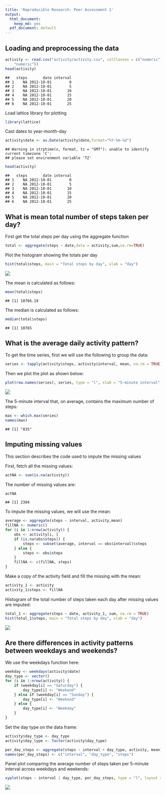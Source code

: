 ```yaml
---
title: 'Reproducible Research: Peer Assessment 1'
output:
  html_document:
    keep_md: yes
  pdf_document: default
---
```



## Loading and preprocessing the data

```r
activity <- read.csv("activity/activity.csv", colClasses = c("numeric", "character", 
    "numeric"))
head(activity)
```

```
##   steps       date interval
## 1    NA 2012-10-01        0
## 2    NA 2012-10-01        5
## 3    NA 2012-10-01       10
## 4    NA 2012-10-01       15
## 5    NA 2012-10-01       20
## 6    NA 2012-10-01       25
```

Load lattice library for plotting


```r
library(lattice)
```
Cast dates to year-month-day


```r
activity$date <- as.Date(activity$date,format="%Y-%m-%d")
```

```
## Warning in strptime(x, format, tz = "GMT"): unable to identify current timezone 'C':
## please set environment variable 'TZ'
```

```r
head(activity)
```

```
##   steps       date interval
## 1    NA 2012-10-01        0
## 2    NA 2012-10-01        5
## 3    NA 2012-10-01       10
## 4    NA 2012-10-01       15
## 5    NA 2012-10-01       20
## 6    NA 2012-10-01       25
```

## What is mean total number of steps taken per day?
First get the total steps per day using the aggregate function


```r
total <- aggregate(steps ~ date,data = activity,sum,na.rm=TRUE)
```

Plot the histogram showing the totals per day


```r
hist(total$steps, main = "Total steps by day", xlab = "day")
```

![](PA1_template_files/figure-html/unnamed-chunk-5-1.png)<!-- -->

The mean is calculated as follows:


```r
mean(total$steps)
```

```
## [1] 10766.19
```

The median is calculated as follows:


```r
median(total$steps)
```

```
## [1] 10765
```


## What is the average daily activity pattern?
To get the time series, first we will use the following to group the data:


```r
series <- tapply(activity$steps, activity$interval, mean, na.rm = TRUE)
```

Then we plot the plot as shown below:


```r
plot(row.names(series), series, type = "l", xlab = "5-minute interval", ylab = "average across all the days", main = "Time series plot of the average number of steps taken")
```

![](PA1_template_files/figure-html/unnamed-chunk-9-1.png)<!-- -->

The 5-minute interval that, on average, contains the maximum number of steps:



```r
max <- which.max(series)
names(max)
```

```
## [1] "835"
```


## Imputing missing values
This section describes the code used to impute the missing values

First, fetch all the missing values:


```r
actNA <- sum(is.na(activity))
```

The number of missing values are:


```r
actNA
```

```
## [1] 2304
```

To impute the missing values, we will use the mean:


```r
average <- aggregate(steps ~ interval, activity,mean)
fillNA <- numeric()
for (i in 1:nrow(activity)) {
    obs <- activity[i, ]
    if (is.na(obs$steps)) {
        steps <- subset(average, interval == obs$interval)$steps
    } else {
        steps <- obs$steps
    }
    fillNA <- c(fillNA, steps)
}
```

Make a copy of the activity field and fill the missing with the mean:


```r
activity_1 <- activity
activity_1$steps <- fillNA
```

Histogram of the total number of steps taken each day after missing values are imputed:


```r
total_1 <- aggregate(steps ~ date, activity_1, sum, na.rm = TRUE)
hist(total_1$steps, main = "Total steps by day", xlab = "day")
```

![](PA1_template_files/figure-html/unnamed-chunk-15-1.png)<!-- -->

## Are there differences in activity patterns between weekdays and weekends?
We use the weekdays function here:


```r
weekday <- weekdays(activity$date)
day_type <- vector()
for (i in 1:nrow(activity)) {
    if (weekday[i] == "Saturday") {
        day_type[i] <- "Weekend"
    } else if (weekday[i] == "Sunday") {
        day_type[i] <- "Weekend"
    } else {
        day_type[i] <- "Weekday"
    }
}
```

Set the day type on the data frame:


```r
activity$day_type <- day_type
activity$day_type <- factor(activity$day_type)

per_day_steps <- aggregate(steps ~ interval + day_type, activity, mean)
names(per_day_steps) <- c("interval", "day_type", "steps")
```

Panel plot comparing the average number of steps taken per 5-minute interval across weekdays and weekends:


```r
xyplot(steps ~ interval | day_type, per_day_steps, type = "l", layout = c(1, 2),        xlab = "Interval", ylab = "Number of steps")
```

![](PA1_template_files/figure-html/unnamed-chunk-18-1.png)<!-- -->

